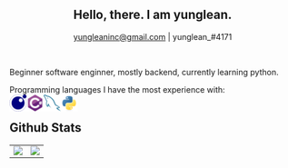 <div align="center">

<h2>Hello, there. I am yunglean.</h2>

yungleaninc@gmail.com | yunglean_#4171

</div>

<br/>

Beginner software enginner, mostly backend, currently learning python.

Programming languages I have the most experience with:
<br><img align="left" alt="Lua" width="30px" src="https://raw.githubusercontent.com/devicons/devicon/1119b9f84c0290e0f0b38982099a2bd027a48bf1/icons/lua/lua-plain.svg"/>
<img align="left" alt="C#" width="30px" src="https://raw.githubusercontent.com/devicons/devicon/1119b9f84c0290e0f0b38982099a2bd027a48bf1/icons/csharp/csharp-original.svg"/>
<img align="left" alt="MySQL" width="30px" src="https://github.com/devicons/devicon/blob/master/icons/mysql/mysql-original.svg"/>
<img align="left" alt="Python" width="30px" src="https://github.com/devicons/devicon/blob/master/icons/python/python-original.svg"/><br>

## Github Stats

<table><tr><td valign="top" width="50%">

<img src="https://github-readme-stats.vercel.app/api?username=yunglean4171&show_icons=true&count_private=true&hide_border=true" align="left" style="width: 100%" />

</td><td valign="top" width="50%">

<img src="https://github-readme-stats.vercel.app/api/top-langs/?username=yunglean4171&hide_border=true&layout=compact&hide=rescript" align="left" style="width: 100%" />

</td></tr></table>
